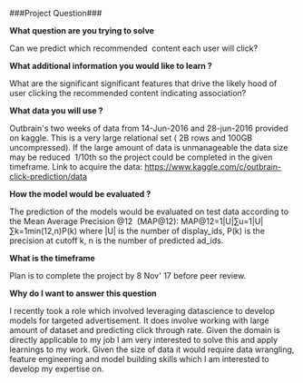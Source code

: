 ###Project Question###

**What question are you trying to solve**

  Can we predict which recommended  content each user will click?

**What additional information you would like to learn ?**

  What are the significant significant features that drive the likely hood of user clicking the recommended content indicating association?

**What data you will use ?**

  Outbrain's two weeks of data from 14-Jun-2016 and 28-jun-2016 provided on kaggle. This is a very large relational set ( 2B rows and 100GB uncompressed). If the large amount of data is unmanageable the data size may be reduced  1/10th so the project could be completed in the given timeframe.
  Link to acquire the data: <https://www.kaggle.com/c/outbrain-click-prediction/data>

**How the model would be evaluated ?**

  The prediction of the models would be evaluated on test data according to the Mean Average Precision @12  (MAP@12):
MAP@12=1|U|∑u=1|U|∑k=1min(12,n)P(k) where |U| is the number of display_ids, P(k) is the precision at cutoff k, n is the number of predicted ad_ids.   

**What is the timeframe**

  Plan is to complete the project by 8 Nov' 17 before peer review.
  
**Why do I want to answer this question**
  
  I recently took a role which involved leveraging datascience to develop models for targeted advertisement. It does involve working with large amount of dataset and predicting click through rate. Given the domain is directly applicable to my job I am very interested to solve this and apply learnings to my work. Given the size of data it would require data wrangling, feature engineering and model building skills which I am interested to develop my expertise on.
